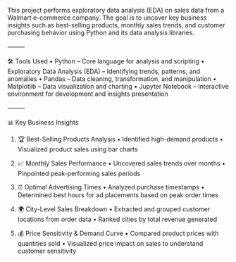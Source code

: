 This project performs exploratory data analysis (EDA) on sales data from a Walmart e-commerce company. The goal is to uncover key business insights such as best-selling products, monthly sales trends, and customer purchasing behavior using Python and its data analysis libraries.

⸻

🛠️ Tools Used
	•	Python – Core language for analysis and scripting
	•	Exploratory Data Analysis (EDA) – Identifying trends, patterns, and anomalies
	•	Pandas – Data cleaning, transformation, and manipulation
	•	Matplotlib – Data visualization and charting
	•	Jupyter Notebook – Interactive environment for development and insights presentation

⸻

📊 Key Business Insights

1. 🏆 Best-Selling Products Analysis
	•	Identified high-demand products
	•	Visualized product sales using bar charts

2. 📈 Monthly Sales Performance
	•	Uncovered sales trends over months
	•	Pinpointed peak-performing sales periods

3. ⏰ Optimal Advertising Times
	•	Analyzed purchase timestamps
	•	Determined best hours for ad placements based on peak order times

4. 🌍 City-Level Sales Breakdown
	•	Extracted and grouped customer locations from order data
	•	Ranked cities by total revenue generated

5. 💰 Price Sensitivity & Demand Curve
	•	Compared product prices with quantities sold
	•	Visualized price impact on sales to understand customer sensitivity
